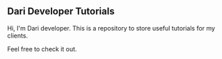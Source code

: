 ## Dari Developer Tutorials

Hi, I'm Dari developer.
This is a repository to store useful tutorials for my clients.

Feel free to check it out.